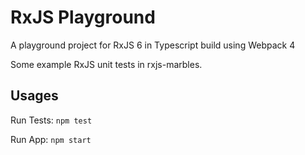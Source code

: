 # RxJS Playground

A playground project for RxJS 6 in Typescript build using Webpack 4

Some example RxJS unit tests in rxjs-marbles.

## Usages

Run Tests: `npm test`

Run App: `npm start`
